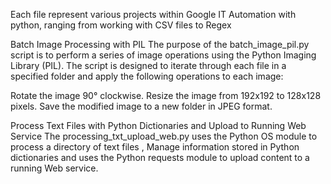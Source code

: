 Each file represent various projects within Google IT Automation with python, ranging from working with CSV files to Regex

Batch Image Processing with PIL
The purpose of the batch_image_pil.py script is to perform a series of image operations using the Python Imaging Library (PIL). The script is designed to iterate through each file in a specified folder and apply the following operations to each image:

Rotate the image 90° clockwise.
Resize the image from 192x192 to 128x128 pixels.
Save the modified image to a new folder in JPEG format.


Process Text Files with Python Dictionaries and Upload to Running Web Service
The processing_txt_upload_web.py uses the Python OS module to process a directory of text files , Manage information stored in Python dictionaries and uses the Python requests module to upload content to a running Web service.